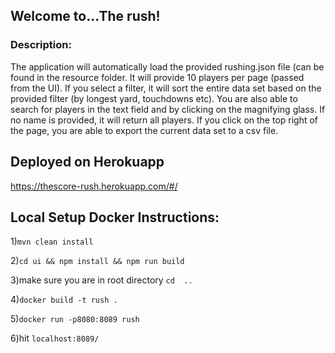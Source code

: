 ## Welcome to...The rush!

### Description:

The application will automatically load the provided rushing.json file (can be found in the resource folder.
It will provide 10 players per page (passed from the UI).
If you select a filter, it will sort the entire data set based on the provided filter (by longest yard, touchdowns etc).
You are also able to search for players in the text field and by clicking on the magnifying glass. If no name is provided, it will return all players.
If you click on the top right of the page, you are able to export the current data set to a csv file.

## Deployed on Herokuapp
https://thescore-rush.herokuapp.com/#/


## Local Setup Docker Instructions:

1)`mvn clean install`

2)`cd ui && npm install && npm run build`

3)make sure you are in root directory `cd  ..`

4)`docker build -t rush .`

5)`docker run -p8080:8089 rush`

6)hit `localhost:8089/`

